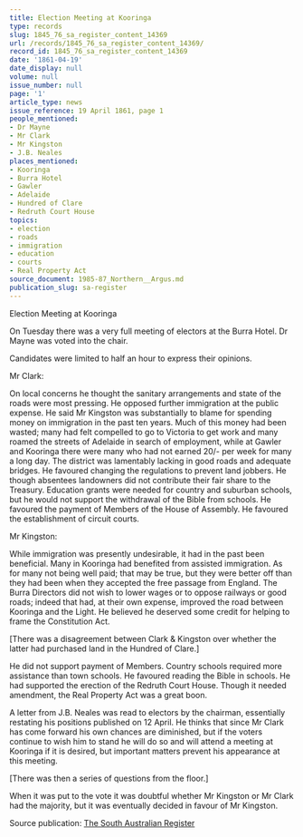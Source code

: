 ```yaml
---
title: Election Meeting at Kooringa
type: records
slug: 1845_76_sa_register_content_14369
url: /records/1845_76_sa_register_content_14369/
record_id: 1845_76_sa_register_content_14369
date: '1861-04-19'
date_display: null
volume: null
issue_number: null
page: '1'
article_type: news
issue_reference: 19 April 1861, page 1
people_mentioned:
- Dr Mayne
- Mr Clark
- Mr Kingston
- J.B. Neales
places_mentioned:
- Kooringa
- Burra Hotel
- Gawler
- Adelaide
- Hundred of Clare
- Redruth Court House
topics:
- election
- roads
- immigration
- education
- courts
- Real Property Act
source_document: 1985-87_Northern__Argus.md
publication_slug: sa-register
---
```


Election Meeting at Kooringa

On Tuesday there was a very full meeting of electors at the Burra Hotel.  Dr Mayne was voted into the chair.

Candidates were limited to half an hour to express their opinions.

Mr Clark:

On local concerns he thought the sanitary arrangements and state of the roads were most pressing.  He opposed further immigration at the public expense.  He said Mr Kingston was substantially to blame for spending money on immigration in the past ten years.  Much of this money had been wasted; many had felt compelled to go to Victoria to get work and many roamed the streets of Adelaide in search of employment, while at Gawler and Kooringa there were many who had not earned 20/- per week for many a long day.  The district was lamentably lacking in good roads and adequate bridges.  He favoured changing the regulations to prevent land jobbers.  He though absentees landowners did not contribute their fair share to the Treasury.  Education grants were needed for country and suburban schools, but he would not support the withdrawal of the Bible from schools.  He favoured the payment of Members of the House of Assembly.  He favoured the establishment of circuit courts.

Mr Kingston:

While immigration was presently undesirable, it had in the past been beneficial.  Many in Kooringa had benefited from assisted immigration.  As for many not being well paid; that may be true, but they were better off than they had been when they accepted the free passage from England.  The Burra Directors did not wish to lower wages or to oppose railways or good roads; indeed that had, at their own expense, improved the road between Kooringa and the Light.  He believed he deserved some credit for helping to frame the Constitution Act.

[There was a disagreement between Clark & Kingston over whether the latter had purchased land in the Hundred of Clare.]

He did not support payment of Members.  Country schools required more assistance than town schools.  He favoured reading the Bible in schools.  He had supported the erection of the Redruth Court House.  Though it needed amendment, the Real Property Act was a great boon.

A letter from J.B. Neales was read to electors by the chairman, essentially restating his positions published on 12 April.  He thinks that since Mr Clark has come forward his own chances are diminished, but if the voters continue to wish him to stand he will do so and will attend a meeting at Kooringa if it is desired, but important matters prevent his appearance at this meeting.

[There was then a series of questions from the floor.]

When it was put to the vote it was doubtful whether Mr Kingston or Mr Clark had the majority, but it was eventually decided in favour of Mr Kingston.

Source publication: [The South Australian Register](/publications/sa-register/)
